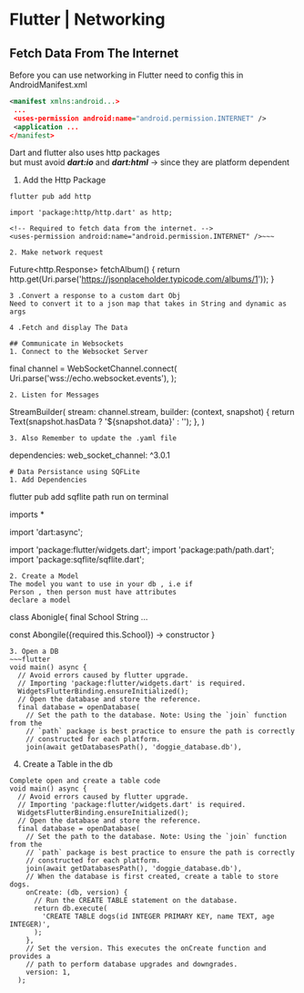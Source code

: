 # Flutter | Networking      
## Fetch Data From The Internet
Before you can use networking in Flutter need to config this in AndroidManifest.xml
~~~xml
<manifest xmlns:android...>
 ...
 <uses-permission android:name="android.permission.INTERNET" />
 <application ...
</manifest>
~~~    
Dart and flutter also uses http packages   
but must avoid ***dart:io*** and ***dart:html*** -> since they are platform dependent   
   
1. Add the Http Package   
~~~
flutter pub add http
~~~   
~~~
import 'package:http/http.dart' as http;
~~~   
~~~
<!-- Required to fetch data from the internet. -->
<uses-permission android:name="android.permission.INTERNET" />~~~     

2. Make network request   
~~~
Future<http.Response> fetchAlbum() {
  return http.get(Uri.parse('https://jsonplaceholder.typicode.com/albums/1'));
}
~~~
3 .Convert a response to a custom dart Obj
Need to convert it to a json map that takes in String and dynamic as args

4 .Fetch and display The Data   
 
## Communicate in Websockets   
1. Connect to the Websocket Server   
~~~
final channel = WebSocketChannel.connect(
  Uri.parse('wss://echo.websocket.events'),
);
~~~   
2. Listen for Messages   
~~~
StreamBuilder(
  stream: channel.stream,
  builder: (context, snapshot) {
    return Text(snapshot.hasData ? '${snapshot.data}' : '');
  },
)
~~~   
3. Also Remember to update the .yaml file
~~~
dependencies:
  web_socket_channel: ^3.0.1
~~~
# Data Persistance using SQFLite    
1. Add Dependencies   
~~~
flutter pub add sqflite path run on terminal

imports *

import 'dart:async';

import 'package:flutter/widgets.dart';
import 'package:path/path.dart';
import 'package:sqflite/sqflite.dart';

~~~   
2. Create a Model   
The model you want to use in your db , i.e if    
Person , then person must have attributes   
declare a model   
~~~
class Abonigle{
final School String ...

const Abongile({required this.School}) -> constructor
}

~~~
3. Open a DB  
~~~flutter
void main() async {
  // Avoid errors caused by flutter upgrade.
  // Importing 'package:flutter/widgets.dart' is required.
  WidgetsFlutterBinding.ensureInitialized();
  // Open the database and store the reference.
  final database = openDatabase(
    // Set the path to the database. Note: Using the `join` function from the
    // `path` package is best practice to ensure the path is correctly
    // constructed for each platform.
    join(await getDatabasesPath(), 'doggie_database.db'),
~~~     
4. Create a Table in the db   
~~~flutter
Complete open and create a table code
void main() async {
  // Avoid errors caused by flutter upgrade.
  // Importing 'package:flutter/widgets.dart' is required.
  WidgetsFlutterBinding.ensureInitialized();
  // Open the database and store the reference.
  final database = openDatabase(
    // Set the path to the database. Note: Using the `join` function from the
    // `path` package is best practice to ensure the path is correctly
    // constructed for each platform.
    join(await getDatabasesPath(), 'doggie_database.db'),
    // When the database is first created, create a table to store dogs.
    onCreate: (db, version) {
      // Run the CREATE TABLE statement on the database.
      return db.execute(
        'CREATE TABLE dogs(id INTEGER PRIMARY KEY, name TEXT, age INTEGER)',
      );
    },
    // Set the version. This executes the onCreate function and provides a
    // path to perform database upgrades and downgrades.
    version: 1,
  );
~~~






